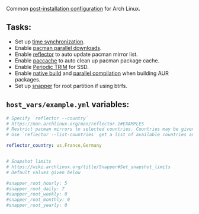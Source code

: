 Common [post-installation configuration](https://wiki.archlinux.org/title/User:Bai-Chiang/Installation_guide_(full_disk_encryption,secure_boot,unified_kernel_image,btrfs)#Post-installation) for Arch Linux.

## Tasks:
- Set up [time synchronization](https://wiki.archlinux.org/title/Systemd-timesyncd).
- Enable [pacman parallel downloads](https://wiki.archlinux.org/title/Pacman#Enabling_parallel_downloads).
- Enable [reflector](https://wiki.archlinux.org/title/Reflector) to auto update pacman mirror list.
- Enable [paccache](https://wiki.archlinux.org/title/Pacman#Cleaning_the_package_cache) to auto clean up pacman package cache.
- Enable [Periodic TRIM](https://wiki.archlinux.org/title/Solid_state_drive#Periodic_TRIM) for SSD.
- Enable [native build](https://wiki.archlinux.org/title/Makepkg#Building_optimized_binaries) and [parallel compilation](https://wiki.archlinux.org/title/Makepkg#Parallel_compilation) when building AUR packages.
- Set up [snapper](https://wiki.archlinux.org/title/Snapper) for root partition if using btrfs.


## `host_vars/example.yml` variables:
```yaml
# Specify `reflector --country`
# https://man.archlinux.org/man/reflector.1#EXAMPLES
# Restrict pacman mirrors to selected countries. Countries may be given by name or country code, or a mix of both.
# Use `reflector --list-countries` get a list of available countries and country codes.

reflector_country: us,France,Germany


# Snapshot limits
# https://wiki.archlinux.org/title/Snapper#Set_snapshot_limits
# Default values given below

#snapper_root_hourly: 5
#snapper_root_daily: 7
#sanpper_root_weekly: 0
#snapper_root_monthly: 0
#snapper_root_yearly: 0
```

